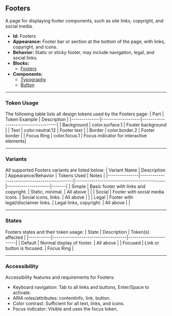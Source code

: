 ## Footers
A page for displaying footer components, such as site links, copyright, and social media.
- **Id:** Footers
- **Appearance:** Footer bar or section at the bottom of the page, with links, copyright, and icons.
- **Behavior:** Static or sticky footer, may include navigation, legal, and social links.
- **Blocks:**
  - [Footers](../blocks/Footers.md)
- **Components:**
  - [Typography](../components/Typography.md)
  - [Button](../components/Button.md)

---

### Token Usage
The following table lists all design tokens used by the Footers page:
| Part         | Token Example      | Description                        |
|--------------|-------------------|------------------------------------|
| Background   | color.surface.1   | Footer background                  |
| Text         | color.neutral.12  | Footer text                        |
| Border       | color.border.2    | Footer border                      |
| Focus Ring   | color.focus.1     | Focus indicator for interactive elements|

---

### Variants
All supported Footers variants are listed below:
| Variant Name   | Description                                 | Appearance/Behavior                        | Tokens Used         | Notes |
|---------------|---------------------------------------------|--------------------------------------------|---------------------|-------|
| Simple        | Basic footer with links and copyright.       | Static, minimal.                           | All above           |       |
| Social        | Footer with social media icons.              | Social icons, links.                       | All above           |       |
| Legal         | Footer with legal/disclaimer links.          | Legal links, copyright.                    | All above           |       |

---

### States
Footers states and their token usage:
| State     | Description                        | Token(s) affected      |
|-----------|------------------------------------|-----------------------|
| Default   | Normal display of footer.          | All above             |
| Focused   | Link or button is focused.         | Focus Ring            |

---

### Accessibility
Accessibility features and requirements for Footers:
- Keyboard navigation: Tab to all links and buttons, Enter/Space to activate.
- ARIA roles/attributes: contentinfo, link, button.
- Color contrast: Sufficient for all text, links, and icons.
- Focus indicator: Visible and uses the focus token.
